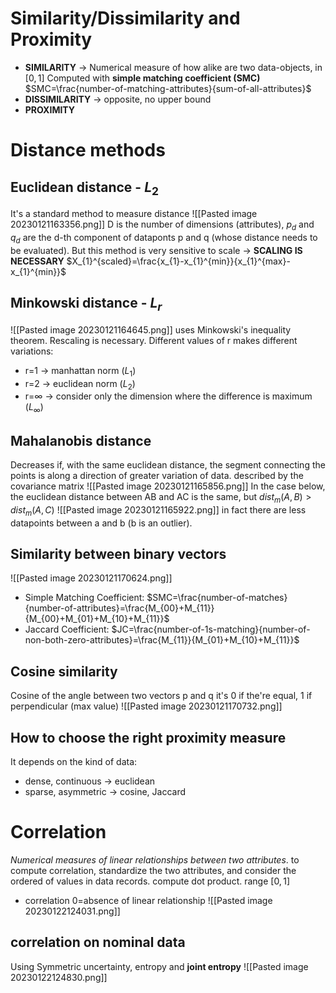 # Similarity/Dissimilarity and Proximity
- **SIMILARITY** -> Numerical measure of how alike are two data-objects, in $[0,1]$
	Computed with **simple matching coefficient (SMC)**
	$SMC=\frac{number-of-matching-attributes}{sum-of-all-attributes}$
- **DISSIMILARITY** -> opposite, no upper bound 
- **PROXIMITY**

# Distance methods
## Euclidean distance - $L_{2}$
It's a standard method to measure distance 
![[Pasted image 20230121163356.png]]
D is the number of dimensions (attributes), $p_{d}$ and $q_{d}$ are the d-th component of dataponts p and q (whose distance needs to be evaluated).
But this method is very sensitive to scale -> **SCALING IS NECESSARY**
$X_{1}^{scaled}=\frac{x_{1}-x_{1}^{min}}{x_{1}^{max}-x_{1}^{min}}$

## Minkowski distance - $L_{r}$
![[Pasted image 20230121164645.png]]
uses Minkowski's inequality theorem. Rescaling is necessary.
Different values of r makes different variations:
- r=1 -> manhattan norm ($L_{1}$)
- r=2 -> euclidean norm ($L_{2}$)
- r=$\infty$ ->   consider only the dimension where the difference is maximum ($L_{\infty}$)
## Mahalanobis distance
Decreases if, with the same euclidean distance, the segment connecting the points is along a direction of greater variation of data.
described by the covariance matrix
![[Pasted image 20230121165856.png]]
In the case below, the euclidean distance between AB and AC is the same, but $dist_{m}(A,B)>dist_{m}(A,C)$
![[Pasted image 20230121165922.png]]
in fact there are less datapoints between a and b (b is an outlier).
## Similarity between binary vectors
![[Pasted image 20230121170624.png]]
- Simple Matching Coefficient: $SMC=\frac{number-of-matches}{number-of-attributes}=\frac{M_{00}+M_{11}}{M_{00}+M_{01}+M_{10}+M_{11}}$
- Jaccard Coefficient: $JC=\frac{number-of-1s-matching}{number-of-non-both-zero-attributes}=\frac{M_{11}}{M_{01}+M_{10}+M_{11}}$
## Cosine similarity
Cosine of the angle between two vectors p and q
it's 0 if the're equal, 1 if perpendicular (max value)
![[Pasted image 20230121170732.png]]

## How to choose the right proximity measure
It depends on the kind of data:
- dense, continuous -> euclidean
- sparse, asymmetric -> cosine, Jaccard

# Correlation
_Numerical measures of linear relationships between two attributes_.
to compute correlation, standardize the two attributes, and consider the ordered of values in data records. compute dot product. range $[0,1]$
- correlation 0=absence of linear relationship
![[Pasted image 20230122124031.png]]
## correlation on nominal data
Using Symmetric uncertainty, entropy and **joint entropy**
![[Pasted image 20230122124830.png]]
